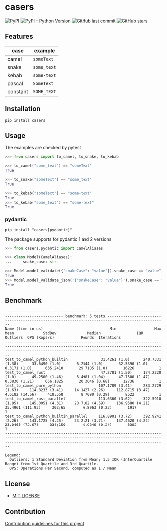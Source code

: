 # casers

[![PyPI](https://img.shields.io/pypi/v/casers)](https://pypi.org/project/casers/)
[![PyPI - Python Version](https://img.shields.io/pypi/pyversions/casers)](https://www.python.org/downloads/)
[![GitHub last commit](https://img.shields.io/github/last-commit/daxartio/casers)](https://github.com/daxartio/casers)
[![GitHub stars](https://img.shields.io/github/stars/daxartio/casers?style=social)](https://github.com/daxartio/casers)

## Features

| case     | example     |
|----------|-------------|
| camel    | `someText`  |
| snake    | `some_text` |
| kebab    | `some-text` |
| pascal   | `SomeText`  |
| constant | `SOME_TEXT` |

## Installation

```
pip install casers
```

## Usage

The examples are checked by pytest

```python
>>> from casers import to_camel, to_snake, to_kebab

>>> to_camel("some_text") == "someText"
True

>>> to_snake("someText") == "some_text"
True

>>> to_kebab("someText") == "some-text"
True
>>> to_kebab("some_text") == "some-text"
True

```

### pydantic

```
pip install "casers[pydantic]"
```

The package supports for pydantic 1 and 2 versions

```python
>>> from casers.pydantic import CamelAliases

>>> class Model(CamelAliases):
...     snake_case: str

>>> Model.model_validate({"snakeCase": "value"}).snake_case == "value"
True
>>> Model.model_validate_json('{"snakeCase": "value"}').snake_case == "value"
True

```

## Benchmark

```
------------------------------------------------------------------------------------------------ benchmark: 5 tests ------------------------------------------------------------------------------------------------
Name (time in us)                              Min                 Max                Mean             StdDev              Median                IQR            Outliers  OPS (Kops/s)            Rounds  Iterations
--------------------------------------------------------------------------------------------------------------------------------------------------------------------------------------------------------------------
test_to_camel_python_builtin               31.4261 (1.0)      240.7331 (1.38)      33.6490 (1.0)       6.2544 (1.0)       32.5390 (1.0)       0.3171 (1.0)      635;2410       29.7185 (1.0)       16226           1
test_to_camel_rust                         47.2781 (1.50)     174.2220 (1.0)       49.2500 (1.46)      6.4981 (1.04)      47.7300 (1.47)      0.3830 (1.21)     656;1825       20.3046 (0.68)      12736           1
test_to_camel_pure_python                 107.1789 (3.41)     283.2729 (1.63)     114.8233 (3.41)     14.1427 (2.26)     112.8715 (3.47)      4.6182 (14.56)     418;558        8.7090 (0.29)       8522           1
test_to_camel_rust_parallel               113.6360 (3.62)     322.5910 (1.85)     145.0051 (4.31)     28.7182 (4.59)     136.9580 (4.21)     35.4961 (111.93)     302;65        6.8963 (0.23)       1917           1
test_to_camel_python_builtin_parallel     116.8901 (3.72)     392.9241 (2.26)     143.1725 (4.25)     23.2121 (3.71)     137.4620 (4.22)     23.0463 (72.67)     334;150        6.9846 (0.24)       3382           1
--------------------------------------------------------------------------------------------------------------------------------------------------------------------------------------------------------------------

Legend:
  Outliers: 1 Standard Deviation from Mean; 1.5 IQR (InterQuartile Range) from 1st Quartile and 3rd Quartile.
  OPS: Operations Per Second, computed as 1 / Mean
```

## License

* [MIT LICENSE](LICENSE)

## Contribution

[Contribution guidelines for this project](CONTRIBUTING.md)
